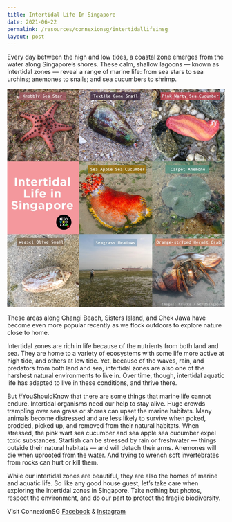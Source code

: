 ```yaml
---
title: Intertidal Life In Singapore
date: 2021-06-22
permalink: /resources/connexionsg/intertidallifeinsg
layout: post
---
```

Every day between the high and low tides, a coastal zone emerges from the water along Singapore’s shores. These calm, shallow lagoons — known as intertidal zones — reveal a range of marine life: from sea stars to sea urchins; anemones to snails; and sea cucumbers to shrimp.

![Alt text for image on Isomer site](/images/intertidal-life2.jpeg)

These areas along Changi Beach, Sisters Island, and Chek Jawa have become even more popular recently as we flock outdoors to explore nature close to home.

Intertidal zones are rich in life because of the nutrients from both land and sea. They are home to a variety of ecosystems with some life more active at high tide, and others at low tide. Yet, because of the waves, rain, and predators from both land and sea, intertidal zones are also one of the harshest natural environments to live in. Over time, though, intertidal aquatic life has adapted to live in these conditions, and thrive there.

But #YouShouldKnow that there are some things that marine life cannot endure. Intertidal organisms need our help to stay alive. Huge crowds trampling over sea grass or shores can upset the marine habitats. Many animals become distressed and are less likely to survive when poked, prodded, picked up, and removed from their natural habitats. When stressed, the pink wart sea cucumber and sea apple sea cucumber expel toxic substances. Starfish can be stressed by rain or freshwater — things outside their natural habitats — and will detach their arms. Anemones will die when uprooted from the water. And trying to wrench soft invertebrates from rocks can hurt or kill them.

While our intertidal zones are beautiful, they are also the homes of marine and aquatic life. So like any good house guest, let’s take care when exploring the intertidal zones in Singapore. Take nothing but photos, respect the environment, and do our part to protect the fragile biodiversity.

Visit ConnexionSG [Facebook](https://www.facebook.com/ConnexionSG) & [Instagram](https://www.instagram.com/connexionsg/)